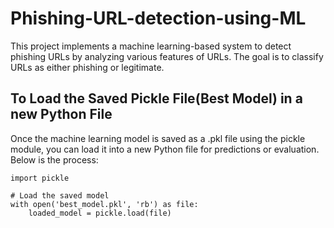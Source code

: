 # Phishing-URL-detection-using-ML
This project implements a machine learning-based system to detect phishing URLs by analyzing various features of URLs. The goal is to classify URLs as either phishing or legitimate.


## To Load the Saved Pickle File(Best Model) in a new Python File
Once the machine learning model is saved as a .pkl file using the pickle module, you can load it into a new Python file for predictions or evaluation. Below is the process:


    import pickle
    
    # Load the saved model
    with open('best_model.pkl', 'rb') as file:
        loaded_model = pickle.load(file)


